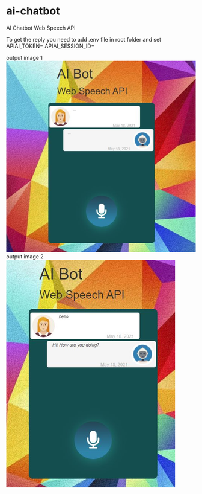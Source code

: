 # ai-chatbot

AI Chatbot Web Speech API

To get the reply you need to add .env file in root folder and set
APIAI_TOKEN=<token from dialogflow.cloud.google.com>
APIAI_SESSION_ID=<random string>

output image 1 <br />
![Image of ai-chatbot](https://github.com/sandeepmaharjan55/ai-chatbot/blob/master/images/1.JPG) <br />
output image 2<br />
![Image of ai-chatbot](https://github.com/sandeepmaharjan55/ai-chatbot/blob/master/images/2.JPG)
